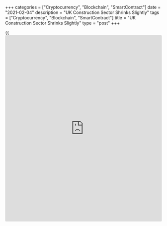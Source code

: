 +++
categories = ["Cryptocurrency", "Blockchain", "SmartContract"]
date = "2021-02-04"
description = "UK Construction Sector Shrinks Slightly"
tags = ["Cryptocurrency", "Blockchain", "SmartContract"]
title = "UK Construction Sector Shrinks Slightly"
type = "post"
+++

{{<iframe id="large-banner" src="https://www.bounty.group/#slide=22.0" width="100%" height="600" scrolling="no" style="border: 0px solid rgb(216, 221, 230); border-radius: 3px;">}}

UK construction activity declined in January for the first time in eight
months amid weakness in commercial activity and house building.

The CIPS UK Construction purchasing managers' index eased to 49.2 from
54.6 in December, survey data from IHS Markit showed Thursday.
Economists had expected a score of 52.9.

A reading below 50 suggest contraction in the sector. The decline was
the first since May last year.

New order growth was the weakest since June last year as clients
hesitated to place orders, especially for commercial projects, due to
the third national lockdown and concerns about the near-term economic
outlook.  
Supplier performance was severely hurt by transport shortages and delays
at UK ports during January.  
  
Commercial activity and civil engineering work registered renewed falls,
while residential projects grew strongly, though the pace was the
slowest since the rebound started in June.  
  
Employment decreased in January, reversing the marginal growth in the
previous month, largely due to the non-replacement of leavers following
project completions.

Rising prices for plaster, steel and timber drove the input price
inflation to its highest for just over two-and-a-half years.

Business expectations for the year ahead remained positive, but eased to
a three-month low.  
  
"The latest survey highlighted that construction companies have become
more cautious about the [business][1] outlook," IHS Markit Economics
Director Tim Moore said.

"Output rebounded quickly after stoppages on site at the start of the
pandemic, but hesitancy among clients in January and worries about near-
term economic conditions resulted in a dip in growth expectations for
the first time in six months."

For comments and feedback [contact](https://www.playgroundfx.com/contact/): editorial@rtt[news](https://www.letsplayfx.com/blog/forex-news-website/).com

[Economic News][2]

 **What parts of the world are seeing the best (and worst) economic
performances lately? Click[here][3] to check out our [Econ Scorecard][3]
and find out! See up-to-the-moment [ranking](https://www.playgroundfx.com/blog/crypto-exchange-ranking/)s for the best and worst
performers in [GDP][3], [unemployment rate][4], [inflation][5] and much
more.**

   1. www.rtt[news](https://www.letsplayfx.com/blog/forex-news-website/).com/Content/Business.aspx
   2. www.rtt[news](https://www.letsplayfx.com/blog/forex-news-website/).com/Content/EconomicNews.aspx
   3. www.rtt[news](https://www.letsplayfx.com/blog/forex-news-website/).com/economic-scorecard/world-rank/GDP/highest-performance.aspx
   4. www.rtt[news](https://www.letsplayfx.com/blog/forex-news-website/).com/economic-scorecard/world-rank/unemployment-rate/lowest-performance.aspx
   5. www.rtt[news](https://www.letsplayfx.com/blog/forex-news-website/).com/economic-scorecard/world-rank/CPI/highest-performance.aspx